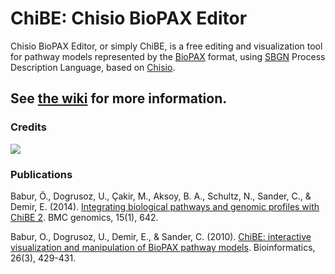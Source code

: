 # ChiBE: Chisio BioPAX Editor #

Chisio BioPAX Editor, or simply ChiBE, is a free editing and visualization tool 
for pathway models represented by the [BioPAX](http://www.biopax.org) format, 
using [SBGN](http://sbgn.org) Process Description Language, based on 
[Chisio](http://www.cs.bilkent.edu.tr/~ivis/chisio.html).

## See [the wiki](https://github.com/PathwayCommons/chibe/wiki) for more information.

### Credits ###
[![](http://www.jetbrains.com/idea/opensource/img/all/banners/idea125x37_white.gif)](http://www.jetbrains.com/idea)

### Publications ###

Babur, Ö., Dogrusoz, U., Çakir, M., Aksoy, B. A., Schultz, N., Sander, C., & Demir, E. (2014). [Integrating biological pathways and genomic profiles with ChiBE 2](http://www.biomedcentral.com/1471-2164/15/642). BMC genomics, 15(1), 642.

Babur, O., Dogrusoz, U., Demir, E., & Sander, C. (2010). [ChiBE: interactive visualization and manipulation of BioPAX pathway models](http://bioinformatics.oxfordjournals.org/content/26/3/429.long). Bioinformatics, 26(3), 429-431.
